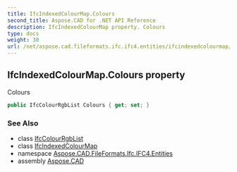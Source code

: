 ```yaml
---
title: IfcIndexedColourMap.Colours
second_title: Aspose.CAD for .NET API Reference
description: IfcIndexedColourMap property. Colours
type: docs
weight: 30
url: /net/aspose.cad.fileformats.ifc.ifc4.entities/ifcindexedcolourmap/colours/
---
```

## IfcIndexedColourMap.Colours property

Colours

```csharp
public IfcColourRgbList Colours { get; set; }
```

### See Also

* class [IfcColourRgbList](../../ifccolourrgblist/)
* class [IfcIndexedColourMap](../)
* namespace [Aspose.CAD.FileFormats.Ifc.IFC4.Entities](../../ifcindexedcolourmap/)
* assembly [Aspose.CAD](../../../)



